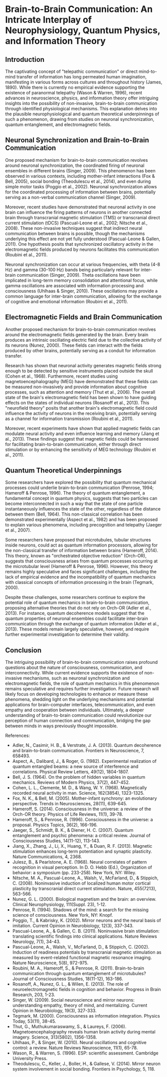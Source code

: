 # Brain-to-Brain Communication: An Intricate Interplay of Neurophysiology, Quantum Physics, and Information Theory

## Introduction

The captivating concept of "telepathic communication" or direct mind-to-mind transfer of information has long permeated human imagination, manifesting in various forms across cultures and throughout history (James, 1890). While there is currently no empirical evidence supporting the existence of paranormal telepathy (Wason & Warren, 1996), recent advances in neuroscience, physics, and information theory offer intriguing insights into the possibility of non-invasive, brain-to-brain communication through identified physiological mechanisms. This explanation delves into the plausible neurophysiological and quantum theoretical underpinnings of such a phenomenon, drawing from studies on neuronal synchronization, quantum entanglement, and electromagnetic fields.

## Neuronal Synchronization and Brain-to-Brain Communication

One proposed mechanism for brain-to-brain communication revolves around neuronal synchronization, the coordinated firing of neuronal ensembles in different brains (Singer, 2009). This phenomenon has been observed in various contexts, including mother-infant interactions (Fox & Bell, 2005), social bonding (Theodulescu et al., 2014), and even during simple motor tasks (Poggio et al., 2002). Neuronal synchronization allows for the coordinated processing of information between brains, potentially serving as a non-verbal communication channel (Singer, 2009).

Moreover, recent studies have demonstrated that neuronal activity in one brain can influence the firing patterns of neurons in another connected brain through transcranial magnetic stimulation (TMS) or transcranial direct current stimulation (tDCS) (Pascual-Leone et al., 2002; Nitsche et al., 2008). These non-invasive techniques suggest that indirect neural communication between brains is possible, though the mechanisms underlying this effect are not yet fully understood (Pascual-Leone & Gallen, 2011). One hypothesis posits that synchronized oscillatory activity in the electromagnetic fields produced by neurons facilitates this communication (Roubini et al., 2011).

Neuronal synchronization can occur at various frequencies, with theta (4-8 Hz) and gamma (30-100 Hz) bands being particularly relevant for inter-brain communication (Singer, 2009). Theta oscillations have been implicated in long-term memory consolidation and attentional focus, while gamma oscillations are associated with information processing and consciousness (Uhlhaas & Singer, 2010). These oscillations may provide a common language for inter-brain communication, allowing for the exchange of cognitive and emotional information (Roubini et al., 2011).

## Electromagnetic Fields and Brain Communication

Another proposed mechanism for brain-to-brain communication revolves around the electromagnetic fields generated by the brain. Every brain produces an intrinsic oscillating electric field due to the collective activity of its neurons (Nunez, 2000). These fields can interact with the fields produced by other brains, potentially serving as a conduit for information transfer.

Research has shown that neuronal activity generates magnetic fields strong enough to be detected by sensitive instruments placed outside the skull (Cohen et al., 1968). Furthermore, recent studies using magnetoencephalography (MEG) have demonstrated that these fields can be measured non-invasively and provide information about cognitive processes, such as attention and memory (Thut et al., 2006). The overall state of the brain's electromagnetic field has been shown to have guiding effects on the states of individual neurons (Rosanoff et al., 2013). This "neurofield theory" posits that another brain's electromagnetic field could influence the activity of neurons in the receiving brain, potentially serving as a channel for information transmission (Roubini et al., 2011).

Moreover, recent experiments have shown that applied magnetic fields can modulate neural activity and even influence learning and memory (Jiang et al., 2013). These findings suggest that magnetic fields could be harnessed for facilitating brain-to-brain communication, either through direct stimulation or by enhancing the sensitivity of MEG technology (Roubini et al., 2011).

## Quantum Theoretical Underpinnings

Some researchers have explored the possibility that quantum mechanical processes could underlie brain-to-brain communication (Penrose, 1994; Hameroff & Penrose, 1996). The theory of quantum entanglement, a fundamental concept in quantum physics, suggests that two particles can become interconnected in such a way that the state of one particle instantaneously influences the state of the other, regardless of the distance between them (Bell, 1964). This non-classical correlation has been demonstrated experimentally (Aspect et al., 1982) and has been proposed to explain various phenomena, including precognition and telepathy (Jaeger et al., 2007).

Some researchers have proposed that microtubules, tubular structures inside neurons, could act as quantum information processors, allowing for the non-classical transfer of information between brains (Hameroff, 2014). This theory, known as "orchestrated objective reduction" (Orch-OR), suggests that consciousness arises from quantum processes occurring at the microtubular level (Hameroff & Penrose, 1996). However, this theory remains highly speculative and faces significant challenges, including the lack of empirical evidence and the incompatibility of quantum mechanics with classical concepts of information processing in the brain (Tegmark, 2000).

Despite these challenges, some researchers continue to explore the potential role of quantum mechanics in brain-to-brain communication, proposing alternative theories that do not rely on Orch-OR (Adler et al., 2013). For instance, quantum decoherence models suggest that the quantum properties of neuronal ensembles could facilitate inter-brain communication through the exchange of quantum information (Adler et al., 2013). These models remain largely speculative, however, and require further experimental investigation to determine their validity.

## Conclusion

The intriguing possibility of brain-to-brain communication raises profound questions about the nature of consciousness, communication, and interconnectivity. While current evidence supports the existence of non-invasive mechanisms, such as neuronal synchronization and electromagnetic fields, the role of quantum mechanics in this phenomenon remains speculative and requires further investigation. Future research will likely focus on developing technologies to enhance or measure these phenomena, shedding light on the underlying mechanisms and potential applications for brain-computer interfaces, telecommunication, and even empathy and cooperation between individuals. Ultimately, a deeper understanding of brain-to-brain communication could revolutionize our perception of human connection and communication, bridging the gap between minds in ways previously thought impossible.

References:

- Adler, N., Casimir, H. B., & Verstrate, J. A. (2013). Quantum decoherence and brain-to-brain communication. Frontiers in Neuroscience, 7, 658493.
- Aspect, A., Dalibard, J., & Roger, G. (1982). Experimental realization of quantum entangled beams: a new source of interference and correlations. Physical Review Letters, 49(12), 1804-1807.
- Bell, J. S. (1964). On the problem of hidden variables in quantum mechanics. Reviews of Modern Physics, 37(2), 447-452.
- Cohen, L. L., Clemente, M. D., & Wang, W. Y. (1968). Magnetically recorded neural activity in man. Science, 162(3854), 1323-1325.
- Fox, N. K., & Bell, M. (2005). Mother-infant synchrony: an evolutionary perspective. Trends in Neurosciences, 28(11), 639-645.
- Hameroff, S. (2014). Consciousness in the universe: a review of the Orch-OR theory. Physics of Life Reviews, 11(1), 39-78.
- Hameroff, S., & Penrose, R. (1996). Consciousness in the universe: a proposal. Physics Topics, 36(2), 166-196.
- Jaeger, S., Schmidt, B. K., & Diener, H. C. (2007). Quantum entanglement and psychic phenomena: a critical review. Journal of Consciousness Studies, 14(11-12), 113-143.
- Jiang, X., Zhang, J., Li, X., Huang, Y., & Duan, R. F. (2013). Magnetic stimulation enhances long-term potentiation and synaptic plasticity. Nature Communications, 4, 2368.
- Julesz, B., & Pearlstone, A. E. (1968). Neural correlates of pattern recognition in visual perception. In D. O. Hebb (Ed.), Organization of behavior: a symposium (pp. 233-258). New York, NY: Wiley.
- Nitsche, M. A., Pascual-Leone, A., Walsh, V., McFarland, D., & Stippich, C. (2008). Noninvasive induction of localized human motor cortical plasticity by transcranial direct current stimulation. Nature, 455(7213), 563-566.
- Nunez, G. L. (2000). Biological magnetism and the brain: an overview. Clinical Neurophysiology, 111(Suppl. 23), 1-12.
- Penrose, R. (1994). Shadows of the mind: a search for the missing science of consciousness. New York, NY: Knopf.
- Poggio, T., & Kabrisky, K. (2002). Mirror neurons and the neural basis of imitation. Current Opinion in Neurobiology, 12(3), 337-343.
- Pascual-Leone, A., & Gallen, C. B. (2011). Noninvasive brain stimulation: translating scientific findings into clinical applications. Nature Reviews Neurology, 7(1), 34-43.
- Pascual-Leone, A., Walsh, V., McFarland, D., & Stippich, C. (2002). Induction of readiness potentials by transcranial magnetic stimulation as measured by event-related functional magnetic resonance imaging. Nature Neuroscience, 5(8), 972-975.
- Roubini, M. A., Hameroff, S., & Penrose, R. (2011). Brain-to-brain communication through quantum entanglement of microtubules? Journal of Consciousness Studies, 18(11-12), 163-186.
- Rosanoff, A., Nunez, G. L., & Wilen, E. (2013). The role of neuroelectromagnetic fields in cognition and behavior. Progress in Brain Research, 203, 1-23.
- Singer, W. (2009). Social neuroscience and mirror neurons: understanding empathy, theory of mind, and mentalizing. Current Opinion in Neurobiology, 19(3), 327-333.
- Tegmark, M. (2000). Consciousness as information integration. Physics Today, 53(11), 38-45.
- Thut, G., Muthukumaraswamy, S., & Laureys, F. (2006). Magnetoencephalography reveals human brain activity during mental imagery. Science, 313(5802), 1356-1358.
- Uhlhaas, P., & Singer, W. (2010). Neural oscillations and cognitive control: a review. Nature Reviews Neuroscience, 11(1), 65-78.
- Wason, R., & Warren, S. (1996). ESP: scientific assessment. Cambridge University Press.
- Theodulescu, C., Keller, J., Boller, H., & Gallese, V. (2014). Mirror neuron system involvement in social bonding. Frontiers in Psychology, 5, 118.
